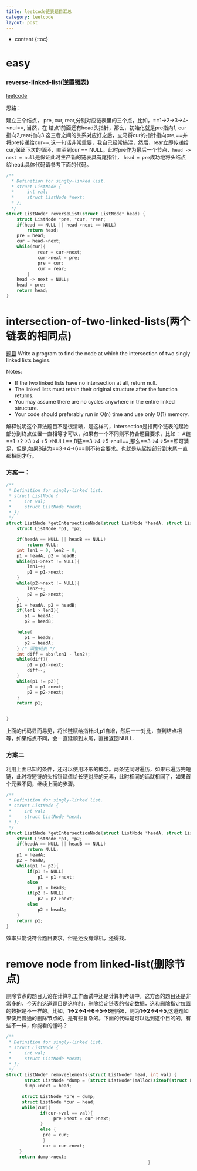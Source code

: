 ```yaml
---
title: leetcode链表题目汇总
category: leetcode
layout: post
---
```

* content
{:toc}

# easy

### reverse-linked-list(逆置链表)

[leetcode](https://leetcode.com/problems/reverse-linked-list)

思路：

建立三个结点， pre, cur, rear,分别对应链表里的三个点，比如，==1->2->3->4->nul==, 当然，在
结点1前面还有head头指针，那么，初始化就是pre指向1, cur指向2,rear指向3.这三者之间的关系对应好之后，立马将cur的指针指向pre,==并将pre传递给cur==,这一句话非常重要，我自己经常搞混，然后，rear立即传递给cur,保证下次的循环，直至到cur == NULL。此时pre作为最后一个节点，``head -> next = null``是保证此时生产新的链表具有尾指针， ``head = pre``成功地将头结点给head.具体代码请参考下面的代码。

```c
/**
  * Definition for singly-linked list.
  * struct ListNode {
  *     int val;
  *     struct ListNode *next;
  * };
  */
struct ListNode* reverseList(struct ListNode* head) {
    struct ListNode *pre, *cur, *rear;
    if(head == NULL || head->next == NULL)
        return head;
    pre = head;
    cur = head->next;
    while(cur){
            rear = cur->next;
            cur->next = pre;
            pre = cur;
            cur = rear;
        }
    head -> next = NULL;
    head = pre;
    return head;
}
```

# intersection-of-two-linked-lists(两个链表的相同点)
[题目](https://leetcode.com/problems/intersection-of-two-linked-lists/)
Write a program to find the node at which the intersection of two singly linked lists begins.

Notes:

* If the two linked lists have no intersection at all, return null.
* The linked lists must retain their original structure after the function returns.
* You may assume there are no cycles anywhere in the entire linked structure.
* Your code should preferably run in O(n) time and use only O(1) memory.

解释说明这个算法题目不是很清晰，是这样的，intersection是指两个链表的起始部分到终点位置一直相等才可以，如果有一个不同则不符合题目要求，比如： A链==1->2->3->4->5->NULL==,B链==3->4->5->null==,那么==3->4->5==即可满足，但是,如果B链为==3->4->6==则不符合要求。也就是从起始部分到末尾一直都相同才行。
### 方案一：

```c
/**
 * Definition for singly-linked list.
 * struct ListNode {
 *     int val;
 *     struct ListNode *next;
 * };
 */
struct ListNode *getIntersectionNode(struct ListNode *headA, struct ListNode *headB) {
    struct ListNode *p1, *p2;

    if(headA == NULL || headB == NULL)
        return NULL;
    int len1 = 0, len2 = 0;
    p1 = headA, p2 = headB;
    while(p1->next != NULL){
        len1++;
        p1 = p1->next;
    }
    while(p2->next != NULL){
        len2++;
        p2 = p2->next;
    }
    p1 = headA, p2 = headB;
    if(len1 > len2){
       p1 = headA;
       p2 = headB;

    }else{
       p1 = headB;
       p2 = headA;
    } /* 调整链表 */
    int diff = abs(len1 - len2);
    while(diff){
        p1 = p1->next;
        diff--;
    }
    while(p1 != p2){
        p1 = p1->next;
        p2 = p2->next;
    }
    return p1;


}
```
上面的代码显而易见，将长链赋给指针p1,p1自增，然后一一对比，直到结点相等，如果结点不同，会一直延顺到末尾，直接返回NULL.

### 方案二
利用上面已知的条件，还可以使用环形的概念。两条链同时遍历，如果已遍历完短链，此时将短链的头指针赋值给长链对应的元素，此时相同的话就相同了，如果首个元素不同，继续上面的步骤。

```c
/**
 * Definition for singly-linked list.
 * struct ListNode {
 *     int val;
 *     struct ListNode *next;
 * };
 */
struct ListNode *getIntersectionNode(struct ListNode *headA, struct ListNode *headB) {
    struct ListNode *p1, *p2;
    if(headA == NULL || headB == NULL)
        return NULL;
    p1 = headA;
    p2 = headB;
    while(p1 != p2){
        if(p1 != NULL)
            p1 = p1->next;
        else
            p1 = headB;
        if(p2 != NULL)
            p2 = p2->next;
        else
            p2 = headA;
    }
    return p1;
}
```
效率只能说符合题目要求，但是还没有爆机，还得找。

# remove node from linked-list(删除节点)
删除节点的题目无论在计算机工作面试中还是计算机考研中，这方面的题目还是非常多的，今天的这道题目是这样的，删除给定链表的指定数据，这和删除指定位置的数据是不一样的。比如，**1->2->4->6->5->6**删除6，则为**1->2->4->5**,这道题如果使用普通的删除节点的，是有些复杂的。下面的代码是可以达到这个目的的，有些不一样，你能看的懂吗？

```c
/**
 * Definition for singly-linked list.
 * struct ListNode {
 *     int val;
 *     struct ListNode *next;
 * };
 */
struct ListNode* removeElements(struct ListNode* head, int val) {
       struct ListNode *dump = (struct ListNode*)malloc(sizeof(struct ListNode));
       dump->next = head;

      struct ListNode *pre = dump;
      struct ListNode *cur = head;
      while(cur){
             if(cur->val == val){
                  pre->next = cur->next;
             }
             else {
              pre = cur;
              }
              cur = cur->next;
     }
     return dump->next;
												      }
```

